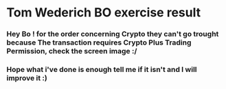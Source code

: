 # Tom Wederich BO exercise result
### Hey Bo ! for the order concerning Crypto they can't go trought because The transaction requires Crypto Plus Trading Permission, check the screen image :/
### Hope what i've done is enough tell me if it isn't and I will improve it :)

